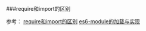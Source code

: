 ###require和import的区别

参考：
[require和import的区别](https://juejin.im/post/5ec212f15188256d7b1ede72?utm_source=gold_browser_extension)
[es6-module的加载与实现](https://es6.ruanyifeng.com/#docs/module-loader#ES6-%E6%A8%A1%E5%9D%97%E4%B8%8E-CommonJS-%E6%A8%A1%E5%9D%97%E7%9A%84%E5%B7%AE%E5%BC%82)